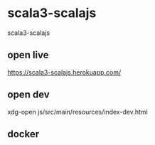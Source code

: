 # scala3-scalajs
scala3-scalajs

## open live
https://scala3-scalajs.herokuapp.com/

## open dev
xdg-open js/src/main/resources/index-dev.html

## docker
